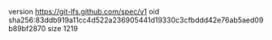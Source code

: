 version https://git-lfs.github.com/spec/v1
oid sha256:83ddb919a11cc4d522a236905441d19330c3cfbddd42e76ab5aed09b89bf2870
size 1219

